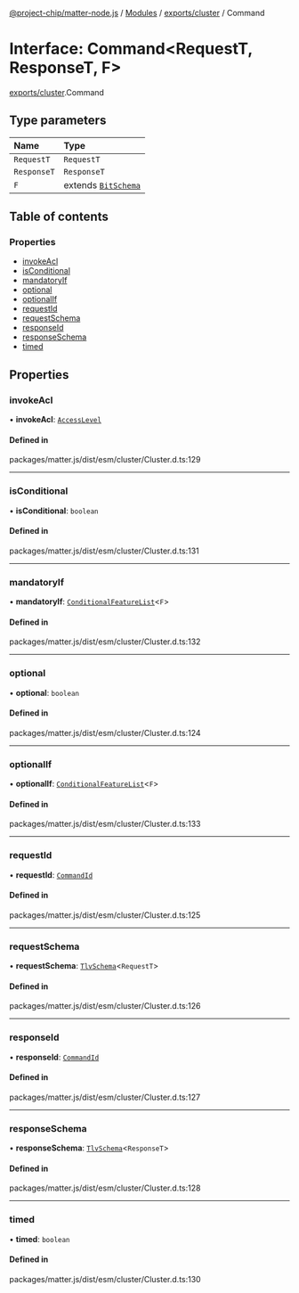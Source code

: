 [@project-chip/matter-node.js](../README.md) / [Modules](../modules.md) / [exports/cluster](../modules/exports_cluster.md) / Command

# Interface: Command<RequestT, ResponseT, F\>

[exports/cluster](../modules/exports_cluster.md).Command

## Type parameters

| Name | Type |
| :------ | :------ |
| `RequestT` | `RequestT` |
| `ResponseT` | `ResponseT` |
| `F` | extends [`BitSchema`](../modules/exports_schema.md#bitschema) |

## Table of contents

### Properties

- [invokeAcl](exports_cluster.Command.md#invokeacl)
- [isConditional](exports_cluster.Command.md#isconditional)
- [mandatoryIf](exports_cluster.Command.md#mandatoryif)
- [optional](exports_cluster.Command.md#optional)
- [optionalIf](exports_cluster.Command.md#optionalif)
- [requestId](exports_cluster.Command.md#requestid)
- [requestSchema](exports_cluster.Command.md#requestschema)
- [responseId](exports_cluster.Command.md#responseid)
- [responseSchema](exports_cluster.Command.md#responseschema)
- [timed](exports_cluster.Command.md#timed)

## Properties

### invokeAcl

• **invokeAcl**: [`AccessLevel`](../enums/exports_cluster.AccessLevel.md)

#### Defined in

packages/matter.js/dist/esm/cluster/Cluster.d.ts:129

___

### isConditional

• **isConditional**: `boolean`

#### Defined in

packages/matter.js/dist/esm/cluster/Cluster.d.ts:131

___

### mandatoryIf

• **mandatoryIf**: [`ConditionalFeatureList`](../modules/exports_cluster.md#conditionalfeaturelist)<`F`\>

#### Defined in

packages/matter.js/dist/esm/cluster/Cluster.d.ts:132

___

### optional

• **optional**: `boolean`

#### Defined in

packages/matter.js/dist/esm/cluster/Cluster.d.ts:124

___

### optionalIf

• **optionalIf**: [`ConditionalFeatureList`](../modules/exports_cluster.md#conditionalfeaturelist)<`F`\>

#### Defined in

packages/matter.js/dist/esm/cluster/Cluster.d.ts:133

___

### requestId

• **requestId**: [`CommandId`](../modules/exports_datatype.md#commandid)

#### Defined in

packages/matter.js/dist/esm/cluster/Cluster.d.ts:125

___

### requestSchema

• **requestSchema**: [`TlvSchema`](../classes/exports_tlv.TlvSchema.md)<`RequestT`\>

#### Defined in

packages/matter.js/dist/esm/cluster/Cluster.d.ts:126

___

### responseId

• **responseId**: [`CommandId`](../modules/exports_datatype.md#commandid)

#### Defined in

packages/matter.js/dist/esm/cluster/Cluster.d.ts:127

___

### responseSchema

• **responseSchema**: [`TlvSchema`](../classes/exports_tlv.TlvSchema.md)<`ResponseT`\>

#### Defined in

packages/matter.js/dist/esm/cluster/Cluster.d.ts:128

___

### timed

• **timed**: `boolean`

#### Defined in

packages/matter.js/dist/esm/cluster/Cluster.d.ts:130
